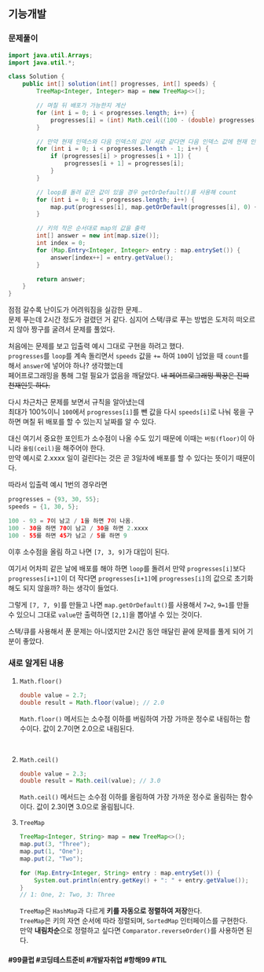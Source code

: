 <!-- ![기본형1_java](https://github.com/user-attachments/assets/6ac5189b-a4bd-44ae-a4d4-306d6e777973) -->

## 기능개발

### 문제풀이

```java
import java.util.Arrays;
import java.util.*;

class Solution {
    public int[] solution(int[] progresses, int[] speeds) {
        TreeMap<Integer, Integer> map = new TreeMap<>();

        // 며칠 뒤 배포가 가능한지 계산
        for (int i = 0; i < progresses.length; i++) {
            progresses[i] = (int) Math.ceil((100 - (double) progresses[i]) / speeds[i]);
        }

        // 만약 현재 인덱스와 다음 인덱스의 값이 서로 같다면 다음 인덱스 값에 현재 인덱스 값을 대입
        for (int i = 0; i < progresses.length - 1; i++) {
            if (progresses[i] > progresses[i + 1]) {
                progresses[i + 1] = progresses[i];
            }
        }

        // loop를 돌려 같은 값이 있을 경우 getOrDefault()를 사용해 count
        for (int i = 0; i < progresses.length; i++) {
            map.put(progresses[i], map.getOrDefault(progresses[i], 0) + 1);
        }

        // 키의 작은 순서대로 map의 값을 출력
        int[] answer = new int[map.size()];
        int index = 0;
        for (Map.Entry<Integer, Integer> entry : map.entrySet()) {
            answer[index++] = entry.getValue();
        }

        return answer;
    }
}
```
점점 갈수록 난이도가 어려워짐을 실감한 문제.. <br>
문제 푸는데 2시간 정도가 걸렸던 거 같다. 심지어 스택/큐로 푸는 방법은 도저히 떠오르지 않아 짱구를 굴려서 문제를 풀었다.<br>

처음에는 문제를 보고 입출력 예시 그대로 구현을 하려고 했다. <br>
`progresses`를 `loop`를 계속 돌리면서 `speeds` 값을 `+=` 하여 `100`이 넘었을 때 `count`를 해서 `answer`에 넣어야 하나? 생각했는데 <br>
페어프로그래밍을 통해 그럴 필요가 없음을 깨달았다. ~~내 페어프로그래밍 짝꿍은 진짜 천재인듯 하다.~~ <br>

다시 차근차근 문제를 보면서 규칙을 알아냈는데 <br>
최대가 100%이니 `100`에서 `progresses[i]`를 뺀 값을 다시 `speeds[i]`로 나눠 몫을 구하면 며칠 뒤 배포를 할 수 있는지 날짜를 알 수 있다. <br>

대신 여기서 중요한 포인트가 소수점이 나올 수도 있기 때문에 이때는 `버림(floor)`이 아니라 `올림(ceil)`을 해주어야 한다. <br>
만약 예시로 2.xxxx 일이 걸린다는 것은 곧 3일차에 배포를 할 수 있다는 뜻이기 때문이다.

따라서 입출력 예시 1번의 경우라면
```java
progresses = {93, 30, 55};
speeds = {1, 30, 5};

100 - 93 = 7이 남고 / 1을 하면 7이 나옴.
100 - 30을 하면 70이 남고 / 30을 하면 2.xxxx
100 - 55를 하면 45가 남고 / 5를 하면 9
```
이후 소수점을 올림 하고 나면 `[7, 3, 9]`가 대입이 된다.

여기서 어차피 같은 날에 배포를 해야 하면 `loop`를 돌려서 만약 `progresses[i]`보다 `progresses[i+1]`이 더 작다면 `progresses[i+1]`에 `progresses[i]`의 값으로 초기화 해도 되지 않을까? 하는 생각이 들었다.

그렇게 `[7, 7, 9]`를 만들고 나면 `map.getOrDefault()`를 사용해서 `7=2`, `9=1`를 만들 수 있으니 그대로 `value`만 출력하면 `[2,1]`을 뽑아낼 수 있는 것이다.

스택/큐를 사용해서 푼 문제는 아니였지만 2시간 동안 매달린 끝에 문제를 풀게 되어 기분이 좋았다.

### 새로 알게된 내용

1. `Math.floor()`

    ```java
    double value = 2.7;
    double result = Math.floor(value); // 2.0
    ```
    `Math.floor()` 메서드는 소수점 이하를 버림하여 가장 가까운 정수로 내림하는 함수이다. 값이 2.7이면 2.0으로 내림된다.
    
<br>

2. `Math.ceil()`
    ```java
    double value = 2.3;
    double result = Math.ceil(value); // 3.0
    ```
    `Math.ceil()` 메서드는 소수점 이하를 올림하여 가장 가까운 정수로 올림하는 함수이다. 값이 2.3이면 3.0으로 올림됩니다.

3. `TreeMap`

    ```java
    TreeMap<Integer, String> map = new TreeMap<>();
    map.put(3, "Three");
    map.put(1, "One");
    map.put(2, "Two");

    for (Map.Entry<Integer, String> entry : map.entrySet()) {
        System.out.println(entry.getKey() + ": " + entry.getValue());
    }
    // 1: One, 2: Two, 3: Three
    ```
    `TreeMap`은 `HashMap`과 다르게 **키를 자동으로 정렬하여 저장**한다. <br>
    `TreeMap`은 키의 자연 순서에 따라 정렬되며, `SortedMap` 인터페이스를 구현한다. <br>
    만약 **내림차순**으로 정렬하고 싶다면 `Comparator.reverseOrder()`를 사용하면 된다.


#### #99클럽 #코딩테스트준비 #개발자취업 #항해99 #TIL

